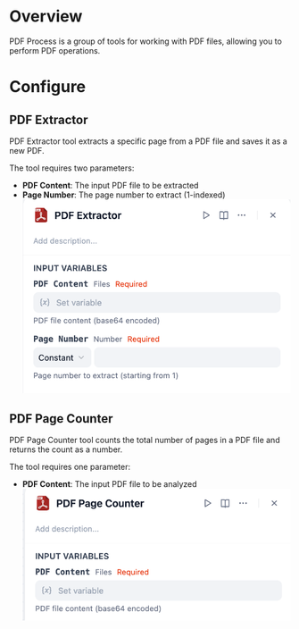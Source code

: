 # Overview
PDF Process is a group of tools for working with PDF files, allowing you to perform PDF operations.

# Configure
## PDF Extractor
PDF Extractor tool extracts a specific page from a PDF file and saves it as a new PDF.

The tool requires two parameters:
- **PDF Content**: The input PDF file to be extracted
- **Page Number**: The page number to extract (1-indexed)
![](./_assets/pdf_extractor.png)

## PDF Page Counter
PDF Page Counter tool counts the total number of pages in a PDF file and returns the count as a number.

The tool requires one parameter:
- **PDF Content**: The input PDF file to be analyzed
![](./_assets/pdf_page_counter.png)
